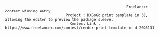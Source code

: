                                                             Freelancer contest winning entry
                                Project : DXGoGo print template in 3D, allowing the editor to preview the package sleeve.
                                  Contest Link : https://www.freelancer.com/contest/render-print-template-in-d-2076131

